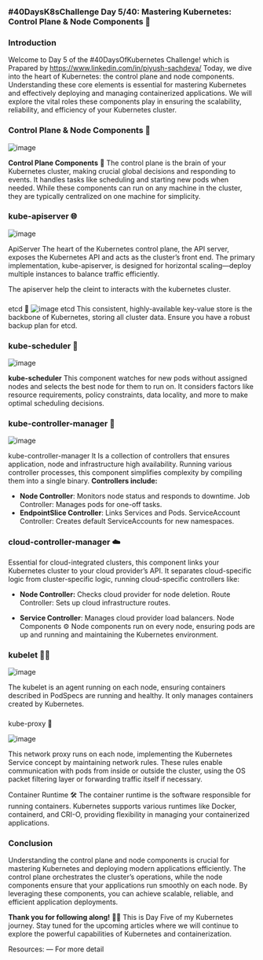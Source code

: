 ### #40DaysK8sChallenge Day 5/40: Mastering Kubernetes: Control Plane & Node Components 🚀

### Introduction
 Welcome to Day 5 of the #40DaysOfKubernetes Challenge! which is Prapared by https://www.linkedin.com/in/piyush-sachdeva/ Today, we dive into the heart of Kubernetes: the control plane and node components. Understanding these core elements is essential for mastering Kubernetes and effectively deploying and managing containerized applications. We will explore the vital roles these components play in ensuring the scalability, reliability, and efficiency of your Kubernetes cluster.

### Control Plane & Node Components 🚀
![image](https://github.com/user-attachments/assets/cf019eb0-a75a-4e84-935e-7f2a61cee6e5)

**Control Plane Components** 🧠 The control plane is the brain of your Kubernetes cluster, making crucial global decisions and responding to events. It handles tasks like scheduling and starting new pods when needed. While these components can run on any machine in the cluster, they are typically centralized on one machine for simplicity.

### kube-apiserver 🌐
![image](https://github.com/user-attachments/assets/2776106b-bf88-4f87-b4dd-1a2d7715ba09)

ApiServer The heart of the Kubernetes control plane, the API server, exposes the Kubernetes API and acts as the cluster’s front end. The primary implementation, kube-apiserver, is designed for horizontal scaling—deploy multiple instances to balance traffic efficiently.

The apiserver help the cleint to interacts with the kubernetes cluster.
### 
etcd 💾
![image](https://github.com/user-attachments/assets/60c094b1-115a-4ad2-bf62-d4959e1d456b)
etcd This consistent, highly-available key-value store is the backbone of Kubernetes, storing all cluster data. Ensure you have a robust backup plan for etcd.

### kube-scheduler 📅
![image](https://github.com/user-attachments/assets/924a0d94-b135-40cf-a55c-1bb7f1f7722d)

**kube-scheduler** This component watches for new pods without assigned nodes and selects the best node for them to run on. It considers factors like resource requirements, policy constraints, data locality, and more to make optimal scheduling decisions.

### kube-controller-manager 🔧
![image](https://github.com/user-attachments/assets/a3dec3e8-ace7-4844-b286-a0f2ad516bb4)


kube-controller-manager It Is a collection of controllers that ensures application, node and infrastructure high availability. Running various controller processes, this component simplifies complexity by compiling them into a single binary. **Controllers include:**

- **Node Controller**: Monitors node status and responds to downtime. Job Controller: Manages pods for one-off tasks. 
- **EndpointSlice Controller**: Links Services and Pods. ServiceAccount Controller: Creates default ServiceAccounts for new namespaces.

###  cloud-controller-manager ☁️

 Essential for cloud-integrated clusters, this component links your Kubernetes cluster to your cloud provider’s API. It separates cloud-specific logic from cluster-specific logic, running cloud-specific controllers like:

- **Node Controller:** Checks cloud provider for node deletion. Route Controller: Sets up cloud infrastructure routes. 

- **Service Controller**: Manages cloud provider load balancers. Node Components ⚙️ Node components run on every node, ensuring pods are up and running and maintaining the Kubernetes environment.

### kubelet 👷‍♂️

![image](https://github.com/user-attachments/assets/33b7a79c-e478-43fc-883a-4d59aada1085)

The kubelet is an agent running on each node, ensuring containers described in PodSpecs are running and healthy. It only manages containers created by Kubernetes.
### 
kube-proxy 🔄

![image](https://github.com/user-attachments/assets/26501fbc-6b42-4f96-86cd-7950bee4d5a5)

 This network proxy runs on each node, implementing the Kubernetes Service concept by maintaining network rules. These rules enable communication with pods from inside or outside the cluster, using the OS packet filtering layer or forwarding traffic itself if necessary.

Container Runtime 🛠️ The container runtime is the software responsible for running containers. Kubernetes supports various runtimes like Docker, containerd, and CRI-O, providing flexibility in managing your containerized applications.

### Conclusion 
Understanding the control plane and node components is crucial for mastering Kubernetes and deploying modern applications efficiently. The control plane orchestrates the cluster’s operations, while the node components ensure that your applications run smoothly on each node. By leveraging these components, you can achieve scalable, reliable, and efficient application deployments.

**Thank you for following along!** 🙏😊 This is Day Five of my Kubernetes journey. Stay tuned for the upcoming articles where we will continue to explore the powerful capabilities of Kubernetes and containerization.

Resources: — For more detail